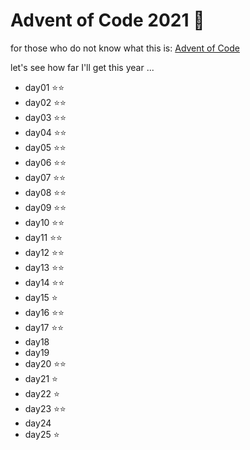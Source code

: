 
# Advent of Code 2021 🎄

for those who do not know what this is:
[Advent of Code](https://adventofcode.com/2021/)


let's see how far I'll get this year ...<br>

- day01 ⭐️⭐️
- day02 ⭐️⭐️
- day03 ⭐️⭐️
- day04 ⭐️⭐️
- day05 ⭐️⭐️
- day06 ⭐️⭐️
- day07 ⭐️⭐️
- day08 ⭐️⭐️
- day09 ⭐️⭐️  
- day10 ⭐️⭐️
- day11 ⭐️⭐️
- day12 ⭐️⭐️
- day13 ⭐️⭐️
- day14 ⭐️⭐️
- day15 ⭐️
- day16 ⭐️⭐️
- day17 ⭐️⭐️
- day18
- day19
- day20 ⭐️⭐️
- day21 ⭐️
- day22 ⭐️
- day23 ⭐️⭐️
- day24
- day25 ⭐️
